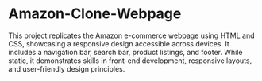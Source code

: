 # Amazon-Clone-Webpage
This project replicates the Amazon e-commerce webpage using HTML and CSS, showcasing a responsive design accessible across devices. It includes a navigation bar, search bar, product listings, and footer. While static, it demonstrates skills in front-end development, responsive layouts, and user-friendly design principles.

